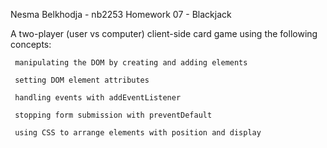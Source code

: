 Nesma Belkhodja - nb2253
Homework 07 - Blackjack

A two-player (user vs computer) client-side card game using the following concepts:

     manipulating the DOM by creating and adding elements

     setting DOM element attributes
     
     handling events with addEventListener
     
     stopping form submission with preventDefault
     
     using CSS to arrange elements with position and display
